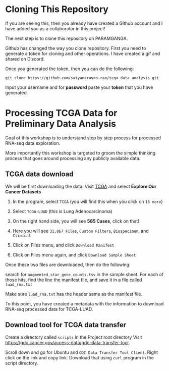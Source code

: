 # Cloning This Repository

If you are seeing this, then you already have created a Github account and I
have added you as a collaborator in this project! 

The next step is to clone this repository on PARAMGANGA. 

Github has changed the way you clone repository. First you need to generate a token for cloning and other operations. I have created a gif and shared on Discord. 

Once you generated the token, then you can do the following:

```
git clone https://github.com/satyanarayan-rao/tcga_data_analysis.git 
```

Input your username and for **password** paste your **token** that you have generated.

# Processing TCGA Data for Preliminary Data Analysis

Goal of this workshop is to understand step by step process for processed
RNA-seq data exploration. 

More importantly this workshop is targeted to groom the simple thinking process
that goes around processing any publicly available data. 


## TCGA data download

We will be first downloading the data. Visit [TCGA](https://portal.gdc.cancer.gov/) and select **Explore Our Cancer Datasets**

1. In the program, select `TCGA` (you will find this when you click on `16 more`)

2. Select `TCGA-LUAD` (this is Lung Adenocarcinoma)

3. On the right hand side, you will see **585 Cases**, click on that! 

4. Here you will see `31,867 Files`, `Custom Filters`, `Biospecimen`, and `Clinical`

5. Click on Files menu, and click `Download Manifest` 

6. Click on Files menu again, and click `Download Sample Sheet`

Once these two files are downloaded, then do the following:


search for `augmented_star_gene_counts.tsv` in the sample sheet. For each of those hits, find the line the manifest file, and save it in a file called `luad_rna.txt` 

Make sure `luad_rna.txt` has the header same as the manifest file.

To this point, you have created a metadata with the information to download RNA-seq processed data for TCGA-LUAD. 

## Download tool for TCGA data transfer

Create a directory called `scripts` in the Project root directory
Visit https://gdc.cancer.gov/access-data/gdc-data-transfer-tool. 

Scroll down and go for Ubuntu and `GDC Data Transfer Tool Client`. Right click on the link and copy link. 
Download that using `curl` program in the script directory.

